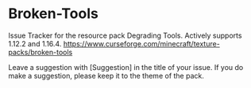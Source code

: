 # Broken-Tools
Issue Tracker for the resource pack Degrading Tools. Actively supports 1.12.2 and 1.16.4.
https://www.curseforge.com/minecraft/texture-packs/broken-tools

Leave a suggestion with [Suggestion] in the title of your issue.
If you do make a suggestion, please keep it to the theme of the pack.
